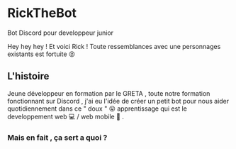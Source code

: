 # RickTheBot
 Bot Discord pour developpeur junior
 
 Hey hey hey ! Et voici Rick ! 
 Toute ressemblances avec une personnages existants est fortuite 😝  
 
 ## L'histoire
 
 Jeune développeur en formation par le GRETA , toute notre formation fonctionnant sur Discord ,
 j'ai eu l'idée de créer un petit bot pour nous aider quotidiennement dans ce " doux " 😝 apprentissage 
 qui est le developpement web 💻 / web mobile 📱 .
 
 ### Mais en fait , ça sert a quoi ? 
